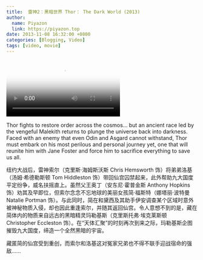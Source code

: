 ```yaml
---
title: 	雷神2：黑暗世界 Thor： The Dark World (2013)
author:
  name: Piyazon
  link: https://piyazon.top
date: 2013-11-08 16:32:00 +0800
categories: [Blogging, Video]
tags: [video, movie]
---
```



<video id="player" class="weixin_video" playsinline controls x-webkit-airplay poster="https://gitlab.com/Alimjoo/cdn_img/-/raw/main/movie/thor-2.jpg"
  wxv="wxv_2188182964625342466" src="">
  <track kind="captions" label="English" src="https://piyazon.top/storage/assets/subtitles/thor-2-ec.vtt" srclang="en"
      />
</video>

Thor fights to restore order across the cosmos… but an ancient race led by the vengeful Malekith returns to plunge the universe back into darkness. Faced with an enemy that even Odin and Asgard cannot withstand, Thor must embark on his most perilous and personal journey yet, one that will reunite him with Jane Foster and force him to sacrifice everything to save us all.

纽约大战后，雷神索尔（克里斯·海姆斯沃斯 Chris Hemsworth 饰）将弟弟洛基（汤姆·希德勒斯顿 Tom Hiddleston 饰）带回仙宫囚禁起来，此外帮助九大国度平定纷争，威名扶摇直上。虽然父王奥丁（安东尼·霍普金斯 Anthony Hopkins 饰）劝其及早即位，但索尔念念不忘地球的美丽女孩简·福斯特（娜塔丽·波特曼 Natalie Portman 饰）。与此同时，简在和黛西及其助手伊安调查某个区域时意外被神秘物质入侵，却也因此重逢索尔，并随其返回仙宫。令人意想不到的是，藏在简体内的物质来自远古的黑暗精灵玛勒基斯（克里斯托弗·埃克莱斯顿 Christopher Eccleston 饰）。在“天体汇聚”的时刻再次到来之际，玛勒基斯企图摧毁九大国度，缔造一个全然黑暗的宇宙。

藏匿简的仙宫受到重创，而索尔和洛基这对冤家兄弟也不得不联手迎战宿命的强敌……